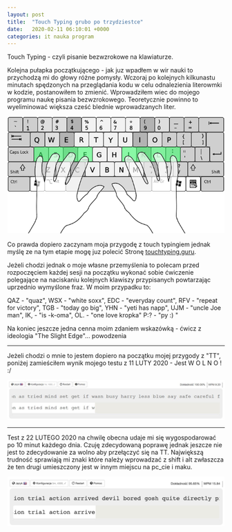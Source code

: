 ```yaml
---
layout: post
title:  "Touch Typing grubo po trzydziestce"
date:   2020-02-11 06:10:01 +0000
categories: it nauka program
---
```

Touch Typing - czyli pisanie bezwzrokowe na klawiaturze.

Kolejna pułapka początkującego - jak juz wpadłem w wir nauki to przychodzą mi do głowy różne pomysły.
Wczoraj po kolejnych kilkunastu minutach spędzonych na przeglądania kodu w celu odnalezienia literowmki
w kodzie, postanowiłem to zmienić. Wprowadziłem wiec do mojego programu naukę pisania bezwzrokowego. 
Teoretycznie powinno to wyeliminować większa cześć blednie wprowadzanych liter.

![ilustracja touch typing](/assets/images/touch-typing-fingers.png)

Co prawda dopiero zaczynam moja przygodę z touch typingiem jednak myślę ze na tym etapie mogę juz polecić
Stronę  [touchtyping.guru](http://pl.touchtyping.guru/).

Jeżeli chodzi jednak o moje własne przemyślenia to polecam przed rozpoczęciem każdej sesji na początku wykonać sobie ćwiczenie
polegające na naciskaniu kolejnych klawiszy przypisanych powtarzając uprzednio wymyślone fraz.
W moim przypadku to:

QAZ - "quaz",
WSX - "white soxx",
EDC - "everyday count",
RFV - "repeat for victory",
TGB - "today go big",
YHN - "yeti has napp",
UJM - "uncle Joe man",
IK, - "is -k-oma",
OL. - "one love kropka"
P:? - "py :) "

Na koniec jeszcze jedna cenna moim zdaniem wskazówką - ćwicz z ideologia "The Slight Edge"... powodzenia 

------------
Jeżeli chodzi o mnie to jestem dopiero na początku mojej przygody z "TT", poniżej zamieściłem wynik mojego testu z 11 LUTY 2020 - Jest W O L N O ! :/

![wynik z 11luty2020](/assets/images/touch_typing_11FEB2020.JPG)

-----------
Test z 22 LUTEGO 2020 na chwilę obecna udaje mi się wygospodarować po 10 minut każdego dnia. Czuję zdecydowaną poprawę jednak jeszcze nie jest to zdecydowanie za wolno aby przełączyć się na TT. Największą trudność sprawiają mi znaki które należy wprowadzać z shift i alt zwłaszcza że ten drugi umieszczony jest w innym miejscu na pc_cie i maku.

![wynik z 22luty2020](/assets/images/22FEB2020_TT_Test_5m_4000.png)





